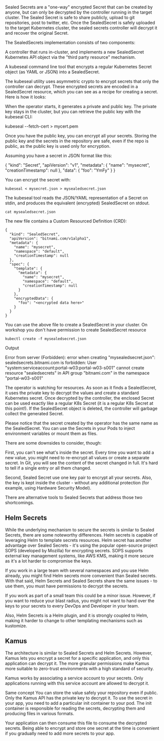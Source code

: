 Sealed Secrets are a "one-way" encrypted Secret that can be created by anyone, but can only be decrypted by the controller running in the target cluster. The Sealed Secret is safe to share publicly, upload to git repositories, post to twitter, etc. Once the SealedSecret is safely uploaded to the target Kubernetes cluster, the sealed secrets controller will decrypt it and recover the original Secret.

The SealedSecrets implementation consists of two components:

  A controller that runs in-cluster, and implements a new SealedSecret Kubernetes API object via the "third party resource" mechanism.
    
  A kubeseal command line tool that encrypts a regular Kubernetes Secret object (as YAML or JSON) into a SealedSecret.

The kubeseal utility uses asymmetric crypto to encrypt secrets that only the controller can decrypt. These encrypted secrets are encoded in a SealedSecret resource, which you can see as a recipe for creating a secret. Here is how it looks:

When the operator starts, it generates a private and public key. The private key stays in the cluster, but you can retrieve the public key with the kubeseal CLI:

  kubeseal --fetch-cert > mycert.pem

Once you have the public key, you can encrypt all your secrets. Storing the public key and the secrets in the repository are safe, even if the repo is public, as the public key is used only for encryption.

Assuming you have a secret in JSON format like this:

  {
    "kind": "Secret",
    "apiVersion": "v1",
    "metadata": {
        "name": "mysecret",
        "creationTimestamp": null
    },
    "data": {
        "foo": "YmFy"
    }
  }

You can encrypt the secret with:

  ```execute
  kubeseal < mysecret.json > mysealedsecret.json
  ```

The kubeseal tool reads the JSON/YAML representation of a Secret on stdin, and produces the equivalent (encrypted) SealedSecret on stdout. 

  ```execute
  cat mysealedsecret.json
  ```

The new file contains a Custom Resourced Definition (CRD):

    {
      "kind": "SealedSecret",
      "apiVersion": "bitnami.com/v1alpha1",
      "metadata": {
        "name": "mysecret",
        "namespace": "default",
        "creationTimestamp": null
      },
      "spec": {
        "template": {
          "metadata": {
            "name": "mysecret",
            "namespace": "default",
            "creationTimestamp": null
          }
        },
        "encryptedData": {
          "foo": "<encrypted data here>"
        }
      }
    }

You can use the above file to create a SealedSecret in your cluster. On workshop you don't have permission to create SealedSecret resource 

  ```
  kubectl create -f mysealedsecret.json
  ```

Output 

  Error from server (Forbidden): error when creating "mysealedsecret.json": sealedsecrets.bitnami.com is forbidden: User "system:serviceaccount:portal-w03:portal-w03-s001" cannot create resource "sealedsecrets" in API group "bitnami.com" in the namespace "portal-w03-s001"

The operator is watching for resources. As soon as it finds a SealedSecret, it uses the private key to decrypt the values and create a standard Kubernetes secret. Once decrypted by the controller, the enclosed Secret can be used exactly like a regular K8s Secret (it is a regular K8s Secret at this point!). If the SealedSecret object is deleted, the controller will garbage collect the generated Secret.


Please notice that the secret created by the operator has the same name as the SealedSecret. You can use the Secrets in your Pods to inject environment variables or mount them as files.

There are some downsides to consider, though:

  First, you can't see what's inside the secret. Every time you want to add a new value, you might need to re-encrypt all values or create a separate secret. In Git, you will see the content of the secret changed in full. It's hard to tell if a single entry or all them changed.

  Second, Sealed Secret use one key pair to encrypt all your secrets. Also, the key is kept inside the cluster - without any additional protection (for example, using Hardware Security Model).

There are alternative tools to Sealed Secrets that address those two shortcomings.

## Helm Secrets

While the underlying mechanism to secure the secrets is similar to Sealed Secrets, there are some noteworthy differences. Helm secrets is capable of leveraging Helm to template secrets resources. Helm secret has another advantage over Sealed Secrets - it's using the popular open-source project SOPS (developed by Mozilla) for encrypting secrets. SOPS supports external key management systems, like AWS KMS, making it more secure as it's a lot harder to compromise the keys.

If you work in a large team with several namespaces and you use Helm already, you might find Helm secrets more convenient than Sealed secrets.
With that said, Helm Secrets and Sealed Secrets share the same issues - to use them, you must have permissions to decrypt the secrets.

If you work as part of a small team this could be a minor issue. However, if you want to reduce your blast radius, you might not want to hand over the keys to your secrets to every DevOps and Developer in your team.

Also, Helm Secrets is a Helm plugin, and it is strongly coupled to Helm, making it harder to change to other templating mechanisms such as kustomize.


## Kamus

The architecture is similar to Sealed Secrets and Helm Secrets. However, Kamus lets you encrypt a secret for a specific application, and only this application can decrypt it. The more granular permissions make Kamus more suitable to zero-trust environments with a high standard of security.

Kamus works by associating a service account to your secrets. Only applications running with this service account are allowed to decrypt it.

Same concept You can store the value safely your repository even if public. Only the Kamus API has the private key to decrypt it. To use the secret in your app, you need to add a particular init container to your pod. The init container is responsible for reading the secrets, decrypting them and producing files in various formats.

Your application can then consume this file to consume the decrypted secrets. Being able to encrypt and store one secret at the time is convenient if you gradually need to add more secrets to your app.
